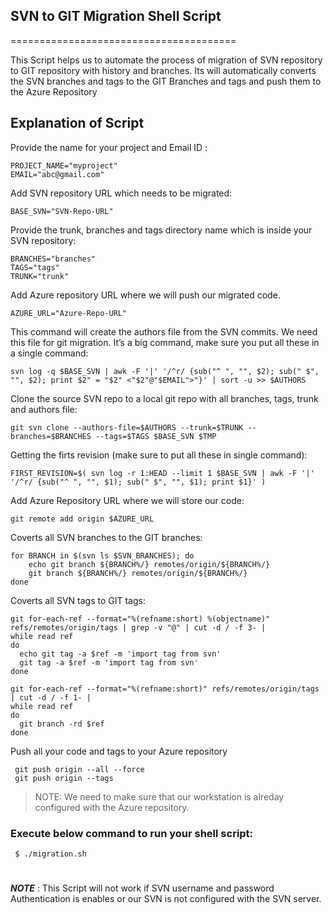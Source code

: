 ## SVN to GIT Migration Shell Script 
=======================================

This Script helps us to automate the process of migration of SVN repository to GIT repository with history and branches. Its will automatically converts the SVN branches and tags to the GIT Branches and tags and push them to the Azure Repository

Explanation of Script
--------

Provide the name for your project and Email ID :


    PROJECT_NAME="myproject"
    EMAIL="abc@gmail.com" 


Add SVN repository URL which needs to be migrated:


    BASE_SVN="SVN-Repo-URL"


Provide the trunk, branches and tags directory name which is inside your SVN repository:


    BRANCHES="branches"
    TAGS="tags"
    TRUNK="trunk"


Add Azure repository URL where we will push our migrated code. 

   
    AZURE_URL="Azure-Repo-URL"


This command will create the authors file from the SVN commits. We need this file for git migration. It’s a big command, make sure you put all these in a single command:

  
    svn log -q $BASE_SVN | awk -F '|' '/^r/ {sub("^ ", "", $2); sub(" $", "", $2); print $2" = "$2" <"$2"@"$EMAIL">"}' | sort -u >> $AUTHORS



Clone the source SVN repo to a local git repo with all branches, tags, trunk and authors file:


    git svn clone --authors-file=$AUTHORS --trunk=$TRUNK --branches=$BRANCHES --tags=$TAGS $BASE_SVN $TMP


Getting the firts revision (make sure to put all these in single command):    


    FIRST_REVISION=$( svn log -r 1:HEAD --limit 1 $BASE_SVN | awk -F '|' '/^r/ {sub("^ ", "", $1); sub(" $", "", $1); print $1}' )


Add Azure Repository URL where we will store our code:


    git remote add origin $AZURE_URL


Coverts all SVN branches to the GIT branches: 

   
    for BRANCH in $(svn ls $SVN_BRANCHES); do
        echo git branch ${BRANCH%/} remotes/origin/${BRANCH%/}
        git branch ${BRANCH%/} remotes/origin/${BRANCH%/}
    done


Coverts all SVN tags to GIT tags:

 
    git for-each-ref --format="%(refname:short) %(objectname)" refs/remotes/origin/tags | grep -v "@" | cut -d / -f 3- |
    while read ref
    do
      echo git tag -a $ref -m 'import tag from svn'
      git tag -a $ref -m 'import tag from svn'
    done

    git for-each-ref --format="%(refname:short)" refs/remotes/origin/tags | cut -d / -f 1- |
    while read ref
    do
      git branch -rd $ref
    done


Push all your code and tags to your Azure repository

     git push origin --all --force
     git push origin --tags
> NOTE: We need to make sure that our workstation is alreday configured with the Azure repository.

### Execute below command to run your shell script:

    
     $ ./migration.sh


#

***NOTE*** : This Script will not work if SVN username and password Authentication is enables or our SVN is not configured with the SVN server.

#
